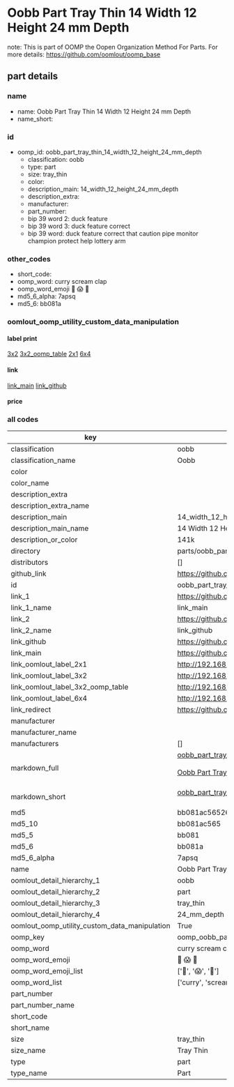 # Oobb Part Tray Thin 14 Width 12 Height 24 mm Depth  

note: This is part of OOMP the Oopen Organization Method For Parts. For more details: https://github.com/oomlout/oomp_base

##  part details
  







### name
* name: Oobb Part Tray Thin 14 Width 12 Height 24 mm Depth
* name_short: 
### id
* oomp_id: oobb_part_tray_thin_14_width_12_height_24_mm_depth
  * classification: oobb
  * type: part
  * size: tray_thin
  * color: 
  * description_main: 14_width_12_height_24_mm_depth
  * description_extra: 
  * manufacturer: 
  * part_number: 
  * bip 39 word 2: duck feature
  * bip 39 word 3: duck feature correct
  * bip 39 word: duck feature correct that caution pipe monitor champion protect help lottery arm

### other_codes
* short_code: 
* oomp_word: curry scream clap
* oomp_word_emoji :curry: :scream: :clap:
* md5_6_alpha: 7apsq
* md5_6: bb081a






### oomlout_oomp_utility_custom_data_manipulation
#### label print
[3x2](http://192.168.1.245:1112/?label=oomp%207apsq)
[3x2_oomp_table](http://192.168.1.108:1112/?label=oomp%207apsq)
[2x1](http://192.168.1.242:1112/?label=oomp%207apsq)
[6x4](http://192.168.1.55:1112/?label=oomp%207apsq)    

#### link

[link_main](https://github.com/oomlout/oomlout_oomp_version_1_messy/tree/main/parts/oobb_part_tray_thin_14_width_12_height_24_mm_depth) [link_github](https://github.com/oomlout/oomlout_oomp_version_1_messy/tree/main/parts/oobb_part_tray_thin_14_width_12_height_24_mm_depth)                             

#### price







### all codes 
| key | value |  
| --- | --- |  
| classification | oobb |  
| classification_name | Oobb |  
| color |  |  
| color_name |  |  
| description_extra |  |  
| description_extra_name |  |  
| description_main | 14_width_12_height_24_mm_depth |  
| description_main_name | 14 Width 12 Height 24 mm Depth |  
| description_or_color | 141k |  
| directory | parts/oobb_part_tray_thin_14_width_12_height_24_mm_depth |  
| distributors | [] |  
| github_link | https://github.com/oomlout/oomlout_oomp_part_src/tree/main/parts/oobb_part_tray_thin_14_width_12_height_24_mm_depth |  
| id | oobb_part_tray_thin_14_width_12_height_24_mm_depth |  
| link_1 | https://github.com/oomlout/oomlout_oomp_version_1_messy/tree/main/parts/oobb_part_tray_thin_14_width_12_height_24_mm_depth |  
| link_1_name | link_main |  
| link_2 | https://github.com/oomlout/oomlout_oomp_version_1_messy/tree/main/parts/oobb_part_tray_thin_14_width_12_height_24_mm_depth |  
| link_2_name | link_github |  
| link_github | https://github.com/oomlout/oomlout_oomp_version_1_messy/tree/main/parts/oobb_part_tray_thin_14_width_12_height_24_mm_depth |  
| link_main | https://github.com/oomlout/oomlout_oomp_version_1_messy/tree/main/parts/oobb_part_tray_thin_14_width_12_height_24_mm_depth |  
| link_oomlout_label_2x1 | http://192.168.1.242:1112/?label=oomp%207apsq |  
| link_oomlout_label_3x2 | http://192.168.1.245:1112/?label=oomp%207apsq |  
| link_oomlout_label_3x2_oomp_table | http://192.168.1.108:1112/?label=oomp%207apsq |  
| link_oomlout_label_6x4 | http://192.168.1.55:1112/?label=oomp%207apsq |  
| link_redirect | https://github.com/oomlout/oomlout_oomp_version_1_messy/tree/main/parts/oobb_part_tray_thin_14_width_12_height_24_mm_depth |  
| manufacturer |  |  
| manufacturer_name |  |  
| manufacturers | [] |  
| markdown_full | [oobb_part_tray_thin_14_width_12_height_24_mm_depth](none)<br>[](none)<br>[Oobb Part Tray Thin 14 Width 12 Height 24 Mm Depth](none)<br><br> |  
| markdown_short | [oobb_part_tray_thin_14_width_12_height_24_mm_depth](none)<br><br> |  
| md5 | bb081ac5652611e295125dfe61150a1e |  
| md5_10 | bb081ac565 |  
| md5_5 | bb081 |  
| md5_6 | bb081a |  
| md5_6_alpha | 7apsq |  
| name | Oobb Part Tray Thin 14 Width 12 Height 24 mm Depth |  
| oomlout_detail_hierarchy_1 | oobb |  
| oomlout_detail_hierarchy_2 | part |  
| oomlout_detail_hierarchy_3 | tray_thin |  
| oomlout_detail_hierarchy_4 | 24_mm_depth |  
| oomlout_oomp_utility_custom_data_manipulation | True |  
| oomp_key | oomp_oobb_part_tray_thin_14_width_12_height_24_mm_depth |  
| oomp_word | curry scream clap |  
| oomp_word_emoji | :curry: :scream: :clap: |  
| oomp_word_emoji_list | [':curry:', ':scream:', ':clap:'] |  
| oomp_word_list | ['curry', 'scream', 'clap'] |  
| part_number |  |  
| part_number_name |  |  
| short_code |  |  
| short_name |  |  
| size | tray_thin |  
| size_name | Tray Thin |  
| type | part |  
| type_name | Part |  
